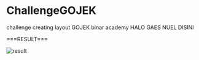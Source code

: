 # ChallengeGOJEK
challenge creating layout GOJEK binar academy
HALO GAES NUEL DISINI
 
===RESULT===  <br />

![result](https://user-images.githubusercontent.com/57892459/157723276-5f905f20-c0f7-4f4d-a386-061b287e90f7.png)

